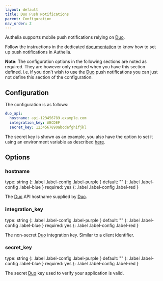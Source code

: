 ```yaml
---
layout: default
title: Duo Push Notifications
parent: Configuration
nav_order: 2
---
```


Authelia supports mobile push notifications relying on [Duo].

Follow the instructions in the dedicated [documentation](../features/2fa/push-notifications.md)
to know how to set up push notifications in Authelia.

**Note:** The configuration options in the following sections are noted as required. They are however only required when
you have this section defined. i.e. if you don't wish to use the [Duo] push notifications you can just not define this
section of the configuration.

## Configuration

The configuration is as follows:

```yaml
duo_api:
  hostname: api-123456789.example.com
  integration_key: ABCDEF
  secret_key: 1234567890abcdefghifjkl
```

The secret key is shown as an example, you also have the option to set it using an environment
variable as described [here](./secrets.md).

## Options

### hostname

<div markdown="1">
type: string
{: .label .label-config .label-purple }
default: ""
{: .label .label-config .label-blue }
required: yes
{: .label .label-config .label-red }
</div>

The [Duo] API hostname supplied by [Duo].

### integration_key

<div markdown="1">
type: string
{: .label .label-config .label-purple }
default: ""
{: .label .label-config .label-blue }
required: yes
{: .label .label-config .label-red }
</div>

The non-secret [Duo] integration key. Similar to a client identifier.

### secret_key

<div markdown="1">
type: string
{: .label .label-config .label-purple }
default: ""
{: .label .label-config .label-blue }
required: yes
{: .label .label-config .label-red }
</div>

The secret [Duo] key used to verify your application is valid.

[Duo]: https://duo.com/
